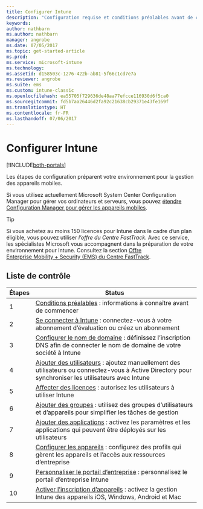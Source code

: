 ```yaml
---
title: Configurer Intune
description: "Configuration requise et conditions préalables avant de commencer à utiliser votre abonnement Intune"
keywords: 
author: nathbarn
ms.author: nathbarn
manager: angrobe
ms.date: 07/05/2017
ms.topic: get-started-article
ms.prod: 
ms.service: microsoft-intune
ms.technology: 
ms.assetid: d158503c-1276-422b-ab81-5f66c1cd7e7a
ms.reviewer: angrobe
ms.suite: ems
ms.custom: intune-classic
ms.openlocfilehash: ea55705f729636de48aa77efcce116930d6f5ca0
ms.sourcegitcommit: fd5b7aa26446d2fa92c21638cb29371e43fe169f
ms.translationtype: HT
ms.contentlocale: fr-FR
ms.lasthandoff: 07/06/2017
---
```

# <a name="set-up-intune"></a>Configurer Intune

[!INCLUDE[both-portals](./includes/note-for-both-portals.md)]

Les étapes de configuration préparent votre environnement pour la gestion des appareils mobiles.  

Si vous utilisez actuellement Microsoft System Center Configuration Manager pour gérer vos ordinateurs et serveurs, vous pouvez [étendre Configuration Manager pour gérer les appareils mobiles](https://docs.microsoft.com/sccm/mdm/understand/choose-between-standalone-intune-and-hybrid-mobile-device-management).

>[!TIP]
>Si vous achetez au moins 150 licences pour Intune dans le cadre d’un plan éligible, vous pouvez utiliser *l’offre du Centre FastTrack*. Avec ce service, les spécialistes Microsoft vous accompagnent dans la préparation de votre environnement pour Intune. Consultez la section [Offre Enterprise Mobility + Security (EMS) du Centre FastTrack](https://docs.microsoft.com/enterprise-mobility-security/Solutions/enterprise-mobility-fasttrack-program).

## <a name="checklist"></a>Liste de contrôle

| Étapes | Status  |
| ------------- |-------------|
| 1  | [Conditions préalables](supported-devices-browsers.md) : informations à connaître avant de commencer|
| 2 |  [Se connecter à Intune](account-sign-up.md) : connectez-vous à votre abonnement d’évaluation ou créez un abonnement |  
| 3 | [Configurer le nom de domaine](custom-domain-name-configure.md) : définissez l’inscription DNS afin de connecter le nom de domaine de votre société à Intune  |
| 4 | [Ajouter des utilisateurs](users-permissions-add.md) : ajoutez manuellement des utilisateurs ou connectez-vous à Active Directory pour synchroniser les utilisateurs avec Intune  |
| 5 | [Affecter des licences](licenses-assign.md) : autorisez les utilisateurs à utiliser Intune|
| 6 |  [Ajouter des groupes](groups-add.md) : utilisez des groupes d’utilisateurs et d’appareils pour simplifier les tâches de gestion |
| 7 | [Ajouter des applications](apps-add.md) : activez les paramètres et les applications qui peuvent être déployés sur les utilisateurs |
| 8 | [Configurer les appareils](device-profiles.md) : configurez des profils qui gèrent les appareils et l’accès aux ressources d’entreprise |
| 9 | [Personnaliser le portail d’entreprise](company-portal-customize.md) : personnalisez le portail d’entreprise Intune   |
| 10 | [Activer l’inscription d’appareils](mdm-authority-set.md) : activez la gestion Intune des appareils iOS, Windows, Android et Mac |
